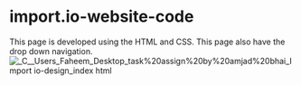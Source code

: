# import.io-website-code
This page is developed using the HTML and CSS. This page also have the drop down navigation.
![_C__Users_Faheem_Desktop_task%20assign%20by%20amjad%20bhai_Import io-design_index html](https://user-images.githubusercontent.com/45369831/142178562-6ea95980-3784-4d42-a909-f8af49788941.png)
